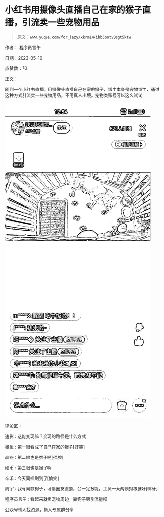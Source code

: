 # 小红书用摄像头直播自己在家的猴子直播，引流卖一些宠物用品

> 原文：[`www.yuque.com/for_lazy/xkrm14/ihb5ootv89gt5ktw`](https://www.yuque.com/for_lazy/xkrm14/ihb5ootv89gt5ktw)

作者： 程序员言午

日期：2023-05-10

点赞数：70

正文：

刷到一个小红书直播，用摄像头直播自己在家的猴子，博主本身是宠物博主，通过这种方式引流卖一些宠物用品，不用真人出境。宠物类账号可以这么试试

![](img/79474e14ad67a4177a95bc3917663f76.png)  

评论区：

速影 : 这能变现嘛？变现的路径是什么方式

墨鱼 : 第一眼看成了自己在家的猴子[奸笑]

晨冬 : 第二眼也是猴子啊[捂脸]

硬币 : 第三眼也是猴子啊

辛禾 : 今天同样刷到了[偷笑]

周宇 : 我有同款狗子，可借圈友直播，会一定技能，工资一天两顿狗粮就好[呲牙]

程序员言午 : 看起来就卖宠物周边，靠狗子吸引流量呗

公众号懒人找资源，懒人专属群分享

